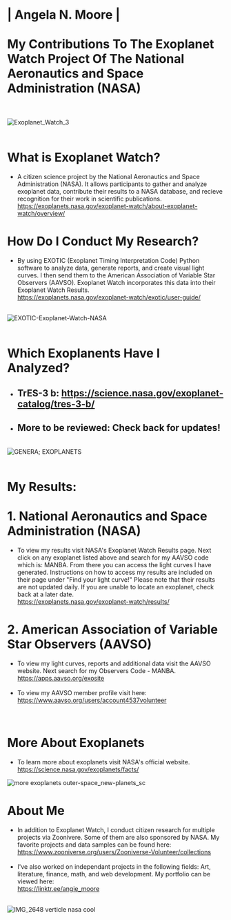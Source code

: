# | Angela N. Moore | <br><br> My Contributions To The Exoplanet Watch Project Of The National Aeronautics and Space Administration (NASA)<br><br>
![Exoplanet_Watch_3](https://github.com/user-attachments/assets/f1847e83-7011-45f8-b8e1-5218ccd9243a)
<br>
<br>
# What is Exoplanet Watch? 
- A citizen science project by the National Aeronautics and Space Administration (NASA).  It allows participants to gather and analyze exoplanet data, contribute their results to a NASA database, and recieve recognition for their work in scientific publications.
https://exoplanets.nasa.gov/exoplanet-watch/about-exoplanet-watch/overview/

# How Do I Conduct My Research?
- By using EXOTIC (Exoplanet Timing Interpretation Code) Python software to analyze data, generate reports, and create visual light curves.  I then send them to the American Association of Variable Star Observers (AAVSO). Exoplanet Watch incorporates this data into their Exoplanet Watch Results. <br> https://exoplanets.nasa.gov/exoplanet-watch/exotic/user-guide/

<br> ![EXOTIC-Exoplanet-Watch-NASA](https://github.com/user-attachments/assets/3bb90e63-2d81-40cc-ab98-5635f5c2c719)
<br>
<br>
# Which Exoplanents Have I Analyzed?
- ## TrES-3 b: https://science.nasa.gov/exoplanet-catalog/tres-3-b/
- ## More to be reviewed: Check back for updates!
<br> ![GENERA; EXOPLANETS](https://github.com/user-attachments/assets/c28b3b28-2beb-4fcb-a94a-83e31045982e)
<br>
<br>
# My Results: <br><br> 1.  National Aeronautics and Space Administration (NASA)
- To view my results visit NASA's Exoplanet Watch Results page.  Next click on any exoplanet listed above and search for my AAVSO code which is: MANBA.  From there you can access the light curves I have generated.  Instructions on how to access my results are included on their page under "Find your light curve!"  Please note that their results are not updated daily.  If you are unable to locate an exoplanet, check back at a later date.  
https://exoplanets.nasa.gov/exoplanet-watch/results/

# 2. American Association of Variable Star Observers (AAVSO) 
- To view my light curves, reports and additional data visit the AAVSO website.  Next search for my Observers Code - MANBA. <br>https://apps.aavso.org/exosite <br><br>
- To view my AAVSO member profile visit here:<br> https://www.aavso.org/users/account4537volunteer

# <br> More About Exoplanets
- To learn more about exoplanets visit NASA's official website. <br> https://science.nasa.gov/exoplanets/facts/

![more exoplanets outer-space_new-planets_sc](https://github.com/user-attachments/assets/0bfd70c7-2b1a-45c8-a47c-5bc736e7c962)

  
# About Me
- In addition to Exoplanet Watch, I conduct citizen research for multiple projects via Zoonivere.  Some of them are also sponsored by NASA.  My favorite projects and data samples can be found here:
<br> https://www.zooniverse.org/users/Zooniverse-Volunteer/collections<br><br>
- I've also worked on independant projects in the following fields: Art, literature, finance, math, and web development.  My portfolio can be viewed here:
<br> https://linktr.ee/angie_moore <br><br>

![IMG_2648 verticle nasa cool](https://github.com/user-attachments/assets/58a80c41-5f66-4460-ab83-d27db42f7e68)




